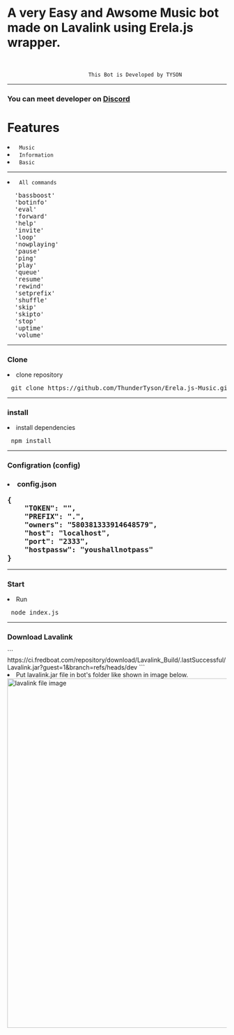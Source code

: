 # <h1> A very Easy and Awsome Music bot made on Lavalink using Erela.js wrapper.  </h1> <br>
`                           This Bot is Developed by TYSON                              `
<hr>
<h3> <b> You can meet developer on <a href="https://discord.gg/vEsP8vz2DR"> Discord </a> </b> </h3>

<h1> Features </h1> 
<li> <code> Music </code> </li>
<li> <code> Information </code> </li>
<li> <code> Basic </code> </li>
<hr> 
<li> <code> All commands </code> </li>
<pre>
  'bassboost'
  'botinfo'
  'eval'
  'forward'
  'help'
  'invite'
  'loop'
  'nowplaying'
  'pause'
  'ping'
  'play'
  'queue'
  'resume'
  'rewind'
  'setprefix'
  'shuffle'
  'skip'
  'skipto'
  'stop'
  'uptime'
  'volume'</pre> 


<hr> 
<h3> Clone </h3> 
<li> clone repository </li>
<pre> git clone https://github.com/ThunderTyson/Erela.js-Music.git </pre>
<hr>
<h3> install</h3>
<li> install dependencies </li>
<pre> npm install </pre> 

<hr> 
<h3> Configration (config)  <h3>
<li> config.json </li> 
<pre>{ 
    "TOKEN": "",
    "PREFIX": ".",
    "owners": "580381333914648579",
    "host": "localhost",
    "port": "2333",
    "hostpassw": "youshallnotpass"
}</pre>
 <hr>
 <h3> Start </h3>
 <li> Run </li>
 <pre> node index.js </pre> 

<hr>
 <h3> Download Lavalink </h3>
 ``` https://ci.fredboat.com/repository/download/Lavalink_Build/.lastSuccessful/Lavalink.jar?guest=1&branch=refs/heads/dev ```
<li> Put lavalink.jar file in bot's folder like shown in image below.
 <img src="https://media.discordapp.net/attachments/860849679411314708/867695269101174824/Captur.PNG" alt="lavalink file image" style="width:800px;height:800px;">
